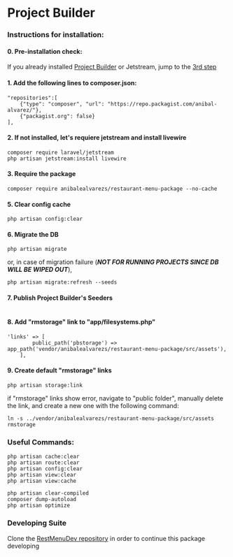 # Project Builder

### Instructions for installation:

#### 0. Pre-installation check:

If you already installed [Project Builder](https://github.com/anibalealvarezs/projectbuilder-package) or Jetstream, jump to the [3rd step](https://github.com/anibalealvarezs/restaurant-menu-package#3-require-the-package)

#### 1. Add the following lines to composer.json:
```
"repositories":[
    {"type": "composer", "url": "https://repo.packagist.com/anibal-alvarez/"},
    {"packagist.org": false}
],
```

#### 2. If not installed, let's requiere jetstream and install livewire
```
composer require laravel/jetstream
php artisan jetstream:install livewire
```

#### 3. Require the package
```
composer require anibalealvarezs/restaurant-menu-package --no-cache
```

#### 5. Clear config cache
```
php artisan config:clear
```

#### 6. Migrate the DB
```
php artisan migrate
```
or, in case of migration failure (***NOT FOR RUNNING PROJECTS SINCE DB WILL BE WIPED OUT***),
```
php artisan migrate:refresh --seeds
```

#### 7. Publish Project Builder's Seeders
```

```

#### 8. Add "rmstorage" link to "app/filesystems.php"
```
'links' => [
        public_path('pbstorage') => app_path('vendor/anibalealvarezs/restaurant-menu-package/src/assets'),
    ],
```

#### 9. Create default "rmstorage" links
```
php artisan storage:link
```
if "rmstorage" links show error, navigate to "public folder", manually delete the link, and create a new one with the following command:
```
ln -s ../vendor/anibalealvarezs/restaurant-menu-package/src/assets rmstorage
```

### Useful Commands:

```
php artisan cache:clear
php artisan route:clear
php artisan config:clear
php artisan view:clear
php artisan view:cache

php artisan clear-compiled
composer dump-autoload
php artisan optimize
```

### Developing Suite

Clone the <a href="https://github.com/anibalealvarezs/restmenu-dev">RestMenuDev repository</a> in order to continue this package developing